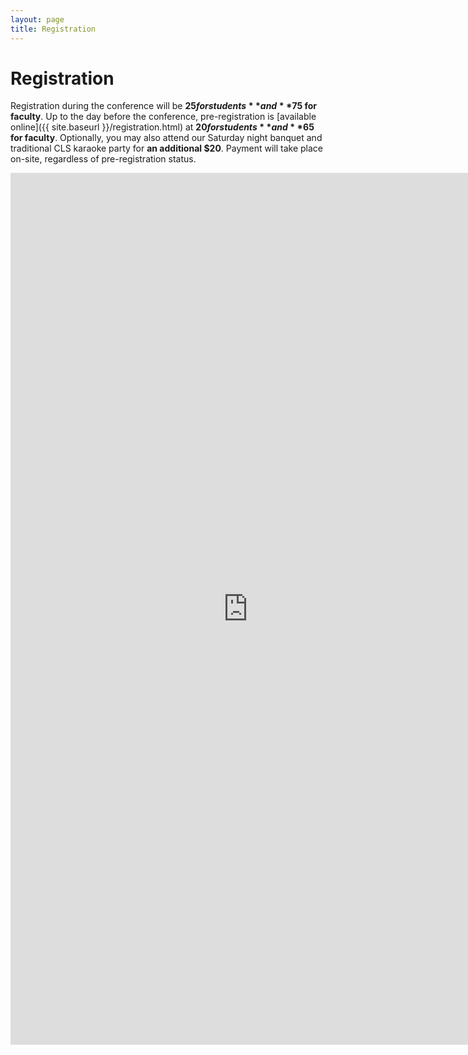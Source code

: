 ```yaml
---
layout: page
title: Registration
---
```


# Registration

Registration during the conference will be **$25 for students** and **$75 for faculty**. Up to the day before the conference, pre-registration is [available online]({{ site.baseurl }}/registration.html) at **$20 for students** and **$65 for faculty**. Optionally, you may also attend our Saturday night banquet and traditional CLS karaoke party for **an additional $20**. Payment will take place on-site, regardless of pre-registration status.

<iframe src="https://docs.google.com/forms/d/1yC0Gm48qDmZh-GWxCBxWxCz-wzV5IcahVHXMLiVA7eo/viewform?embedded=true" width="760" height="1395" frameborder="0" marginheight="0" marginwidth="0">Loading...</iframe>



